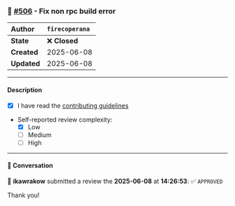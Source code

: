 ### 🐛 [#506](https://github.com/ikawrakow/ik_llama.cpp/pull/506) - Fix non rpc build error

| **Author** | `firecoperana` |
| :--- | :--- |
| **State** | ❌ **Closed** |
| **Created** | 2025-06-08 |
| **Updated** | 2025-06-08 |

---

#### Description

- [x] I have read the [contributing guidelines](https://github.com/ggerganov/llama.cpp/blob/master/CONTRIBUTING.md)
- Self-reported review complexity:
  - [x] Low
  - [ ] Medium
  - [ ] High

---

#### 💬 Conversation

👤 **ikawrakow** submitted a review the **2025-06-08** at **14:26:53**: ✅ `APPROVED`<br>

Thank you!